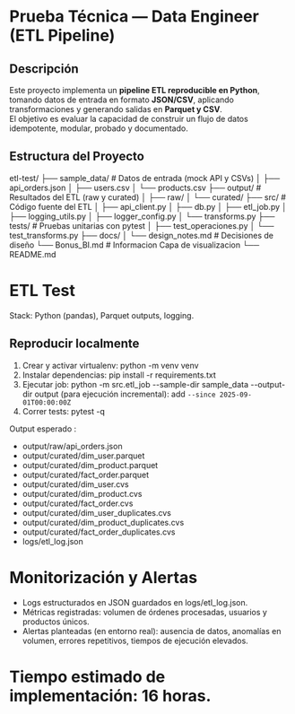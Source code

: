 # Prueba Técnica — Data Engineer (ETL Pipeline)

##  Descripción
Este proyecto implementa un **pipeline ETL reproducible en Python**, tomando datos de entrada en formato **JSON/CSV**, aplicando transformaciones y generando salidas en **Parquet y CSV**.  
El objetivo es evaluar la capacidad de construir un flujo de datos idempotente, modular, probado y documentado.
##  Estructura del Proyecto
etl-test/
├── sample_data/ # Datos de entrada (mock API y CSVs)
│ ├── api_orders.json
│ ├── users.csv
│ └── products.csv
├── output/ # Resultados del ETL (raw y curated)
│ ├── raw/
│ └── curated/
├── src/ # Código fuente del ETL
│ ├── api_client.py
│ ├── db.py
│ ├── etl_job.py
│ ├── logging_utils.py
│ ├── logger_config.py
│ └── transforms.py
├── tests/ # Pruebas unitarias con pytest
│ ├── test_operaciones.py
│ └── test_transforms.py
├── docs/
│ └── design_notes.md # Decisiones de diseño
  └── Bonus_BI.md # Informacion Capa de visualizacion
└── README.md


# ETL Test 
Stack: Python (pandas), Parquet outputs, logging.

## Reproducir localmente
1. Crear y activar virtualenv:
   python -m venv venv
2. Instalar dependencias:
   pip install -r requirements.txt
3. Ejecutar job:
   python -m src.etl_job --sample-dir sample_data --output-dir output
   (para ejecución incremental): add `--since 2025-09-01T00:00:00Z`
4. Correr tests:
   pytest -q

Output esperado :
- output/raw/api_orders.json
- output/curated/dim_user.parquet
- output/curated/dim_product.parquet
- output/curated/fact_order.parquet
- output/curated/dim_user.cvs
- output/curated/dim_product.cvs
- output/curated/fact_order.cvs
- output/curated/dim_user_duplicates.cvs
- output/curated/dim_product_duplicates.cvs
- output/curated/fact_order_duplicates.cvs
- logs/etl_log.json


# Monitorización y Alertas

- Logs estructurados en JSON guardados en logs/etl_log.json.
- Métricas registradas: volumen de órdenes procesadas, usuarios y productos únicos.
- Alertas planteadas (en entorno real): ausencia de datos, anomalías en volumen, errores repetitivos, tiempos de ejecución elevados.

# Tiempo estimado de implementación: 16 horas.
